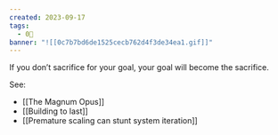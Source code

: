 ```yaml
---
created: 2023-09-17
tags:
  - 0🌲
banner: "![[0c7b7bd6de1525cecb762d4f3de34ea1.gif]]"
---
```

If you don’t sacrifice for your goal, your goal will become the sacrifice.

See: 

- [[The Magnum Opus]]
- [[Building to last]]
- [[Premature scaling can stunt system iteration]]